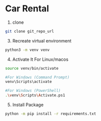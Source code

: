 # Car Rental

1. clone
```bash
git clone git_repo_url
```

3. Recreate virtual environment
```bash
python3 -m venv venv
```
4. Activate It
For Linux/macos
```bash
source venv/bin/activate 

#For Windows (Command Prompt)
venv\Scripts\activate

#For Windows (PowerShell)
.\venv\Scripts\Activate.ps1

```

5. Install Package
```bash
python -m pip install -r requirements.txt
```